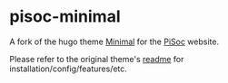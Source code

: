 # pisoc-minimal

A fork of the hugo theme [Minimal](https://themes.gohugo.io/theme/minimal/) for the [PiSoc](https://pisoc.net) website.

Please refer to the original theme's [readme](https://github.com/calintat/minimal/blob/master/README.md) for installation/config/features/etc.